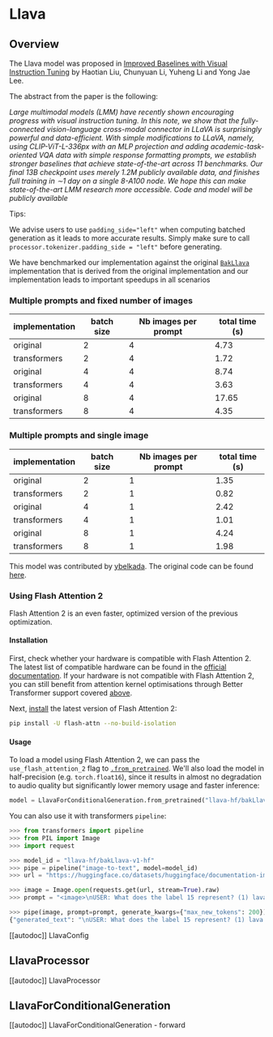 <!--Copyright 2023 The HuggingFace Team. All rights reserved.

Licensed under the Apache License, Version 2.0 (the "License"); you may not use this file except in compliance with
the License. You may obtain a copy of the License at

http://www.apache.org/licenses/LICENSE-2.0

Unless required by applicable law or agreed to in writing, software distributed under the License is distributed on
an "AS IS" BASIS, WITHOUT WARRANTIES OR CONDITIONS OF ANY KIND, either express or implied. See the License for the
specific language governing permissions and limitations under the License.

⚠️ Note that this file is in Markdown but contain specific syntax for our doc-builder (similar to MDX) that may not be
rendered properly in your Markdown viewer.

-->

# Llava

## Overview

The Llava model was proposed in [Improved Baselines with Visual Instruction Tuning](https://arxiv.org/pdf/2310.03744) by Haotian Liu, Chunyuan Li, Yuheng Li and Yong Jae Lee.

The abstract from the paper is the following:

*Large multimodal models (LMM) have recently shown encouraging progress with visual instruction tuning. In this note, we show that the fully-connected vision-language cross-modal connector in LLaVA is surprisingly powerful and data-efficient. With simple modifications to LLaVA, namely, using CLIP-ViT-L-336px with an MLP projection and adding academic-task-oriented VQA data with simple response formatting prompts, we establish stronger baselines that achieve state-of-the-art across 11 benchmarks. Our final 13B checkpoint uses merely 1.2M publicly available data, and finishes full training in ∼1 day on a single 8-A100 node. We hope this can make state-of-the-art LMM research more accessible. Code and model will be publicly available*

Tips:

We advise users to use `padding_side="left"` when computing batched generation as it leads to more accurate results. Simply make sure to call `processor.tokenizer.padding_side = "left"` before generating.

We have benchmarked our implementation against the original [`BakLlava`](https://github.com/SkunkworksAI/BakLLaVA) implementation that is derived from the original implementation and our implementation leads to important speedups in all scenarios

### Multiple prompts and fixed number of images

| implementation | batch size | Nb images per prompt | total time (s) |
|----------------|------------|----------------------|----------------|
| original       | 2          | 4                    | 4.73           |
| transformers   | 2          | 4                    | 1.72           |
| original       | 4          | 4                    | 8.74           |
| transformers   | 4          | 4                    | 3.63           |
| original       | 8          | 4                    | 17.65          |
| transformers   | 8          | 4                    | 4.35           |

### Multiple prompts and single image

| implementation | batch size | Nb images per prompt | total time (s) |
|----------------|------------|----------------------|----------------|
| original       | 2          | 1                    | 1.35           |
| transformers   | 2          | 1                    | 0.82           |
| original       | 4          | 1                    | 2.42           |
| transformers   | 4          | 1                    | 1.01           |
| original       | 8          | 1                    | 4.24           |
| transformers   | 8          | 1                    | 1.98           |

This model was contributed by [ybelkada](https://huggingface.co/ybelkada).
The original code can be found [here](https://github.com/haotian-liu/LLaVA/tree/main/llava).

### Using Flash Attention 2

Flash Attention 2 is an even faster, optimized version of the previous optimization.

#### Installation 

First, check whether your hardware is compatible with Flash Attention 2. The latest list of compatible hardware can be found in the [official documentation](https://github.com/Dao-AILab/flash-attention#installation-and-features). If your hardware is not compatible with Flash Attention 2, you can still benefit from attention kernel optimisations through Better Transformer support covered [above](https://huggingface.co/docs/transformers/main/en/model_doc/bark#using-better-transformer).

Next, [install](https://github.com/Dao-AILab/flash-attention#installation-and-features) the latest version of Flash Attention 2:

```bash
pip install -U flash-attn --no-build-isolation
```

#### Usage

To load a model using Flash Attention 2, we can pass the `use_flash_attention_2` flag to [`.from_pretrained`](https://huggingface.co/docs/transformers/main/en/main_classes/model#transformers.PreTrainedModel.from_pretrained). We'll also load the model in half-precision (e.g. `torch.float16`), since it results in almost no degradation to audio quality but significantly lower memory usage and faster inference:

```python
model = LlavaForConditionalGeneration.from_pretrained("llava-hf/bakLlava-v1-hf", torch_dtype=torch.float16, use_flash_attention_2=True).to(device)
```

You can also use it with transformers `pipeline`:
```python
>>> from transformers import pipeline
>>> from PIL import Image    
>>> import request

>>> model_id = "llava-hf/bakLlava-v1-hf"
>>> pipe = pipeline("image-to-text", model=model_id)
>>> url = "https://huggingface.co/datasets/huggingface/documentation-images/resolve/main/transformers/tasks/ai2d-demo.jpg"

>>> image = Image.open(requests.get(url, stream=True).raw)
>>> prompt = "<image>\nUSER: What does the label 15 represent? (1) lava (2) core (3) tunnel (4) ash cloud\nASSISTANT:"

>>> pipe(image, prompt=prompt, generate_kwargs={"max_new_tokens": 200})
{"generated_text": "\nUSER: What does the label 15 represent? (1) lava (2) core (3) tunnel (4) ash cloud\nASSISTANT: Lava"}
```

[[autodoc]] LlavaConfig

## LlavaProcessor

[[autodoc]] LlavaProcessor

## LlavaForConditionalGeneration

[[autodoc]] LlavaForConditionalGeneration
    - forward
